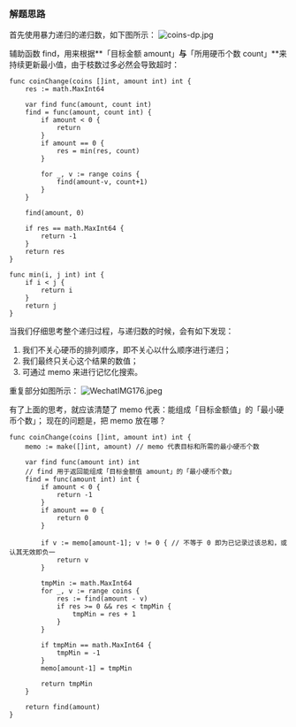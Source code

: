 ### 解题思路
首先使用暴力递归的递归数，如下图所示：
![coins-dp.jpg](https://pic.leetcode-cn.com/1630945063-NXZELu-coins-dp.jpg)

辅助函数 find，用来根据**「目标金额 amount」**与**「所用硬币个数 count」**来持续更新最小值，由于枝数过多必然会导致超时：

```golang
func coinChange(coins []int, amount int) int {
	res := math.MaxInt64

	var find func(amount, count int)
	find = func(amount, count int) {
		if amount < 0 {
			return
		}
		if amount == 0 {
			res = min(res, count)
		}

		for _, v := range coins {
			find(amount-v, count+1)
		}
	}

	find(amount, 0)

	if res == math.MaxInt64 {
		return -1
	}
	return res
}

func min(i, j int) int {
	if i < j {
		return i
	}
	return j
}
```

当我们仔细思考整个递归过程，与递归数的时候，会有如下发现：
1. 我们不关心硬币的排列顺序，即不关心以什么顺序进行递归；
2. 我们最终只关心这个结果的数值；
3. 可通过 memo 来进行记忆化搜索。

重复部分如图所示：
![WechatIMG176.jpeg](https://pic.leetcode-cn.com/1630946449-DsDgQe-WechatIMG176.jpeg)

有了上面的思考，就应该清楚了 memo 代表：能组成「目标金额值」的「最小硬币个数」；
现在的问题是，把 memo 放在哪？

```golang
func coinChange(coins []int, amount int) int {
	memo := make([]int, amount) // memo 代表目标和所需的最小硬币个数

	var find func(amount int) int 
    // find 用于返回能组成「目标金额值 amount」的「最小硬币个数」
	find = func(amount int) int {
		if amount < 0 {
			return -1
		}
		if amount == 0 {
			return 0
		}

		if v := memo[amount-1]; v != 0 { // 不等于 0 即为已记录过该总和，或认其无效即负一
			return v
		}

		tmpMin := math.MaxInt64
		for _, v := range coins {
			res := find(amount - v)
			if res >= 0 && res < tmpMin {
				tmpMin = res + 1
			}
		}

		if tmpMin == math.MaxInt64 {
			tmpMin = -1
		}
		memo[amount-1] = tmpMin

		return tmpMin
	}

	return find(amount)
}
```